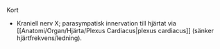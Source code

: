 Kort
- Kraniell nerv X; parasympatisk innervation till hjärtat via [[Anatomi/Organ/Hjärta/Plexus Cardiacus|plexus cardiacus]] (sänker hjärtfrekvens/ledning).

